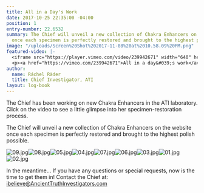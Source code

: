 ```yaml
---
title: All in a Day's Work
date: 2017-10-25 22:35:00 -04:00
position: 1
entry-number: 22.6532
summary: The Chief will unveil a new collection of Chakra Enhancers on the website
  once each specimen is perfectly restored and brought to the highest polish possible.
image: "/uploads/Screen%20Shot%202017-11-08%20at%2010.58.09%20PM.png"
featured-video: |-
  <iframe src="https://player.vimeo.com/video/239942671" width="640" height="360" frameborder="0" webkitallowfullscreen mozallowfullscreen allowfullscreen></iframe>
  <p><a href="https://vimeo.com/239942671">All in a day&#039;s work</a> from <a href="https://vimeo.com/user43661355">R&aacute;chel R&auml;der, C.I.</a> on <a href="https://vimeo.com">Vimeo</a>.</p>
author:
  name: Ráchel Räder
  title: Chief Investigator, ATI
layout: log-book
---
```


The Chief has been working on new Chakra Enhancers in the ATI laboratory. Click on the video to see a little glimpse into her specimen-restoration process.

The Chief will unveil a new collection of Chakra Enhancers on the website once each specimen is perfectly restored and brought to the highest polish possible.

![09.jpg](/uploads/09.jpg)![08.jpg](/uploads/08.jpg)![05.jpg](/uploads/05.jpg)![04.jpg](/uploads/04.jpg)![07.jpg](/uploads/07.jpg)![06.jpg](/uploads/06.jpg)![03.jpg](/uploads/03.jpg)![01.jpg](/uploads/01.jpg)![02.jpg](/uploads/02.jpg)

In the meantime... If you have any questions or special requests, now is the time to get them in! Contact the Chief at: ibelieve@AncientTruthInvestigators.com